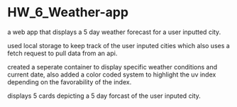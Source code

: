 # HW_6_Weather-app
a web app that displays a 5 day weather forecast for a user inputted city.

used local storage to keep track of the user inputed cities which also uses a fetch request to pull data from an api.

created a seperate container to display specific weather conditions and current date, also added a color coded system to highlight the uv index depending on the favorability of the index.

displays 5 cards depicting a 5 day forcast of the user inputed city.